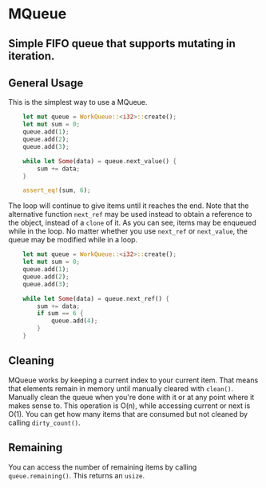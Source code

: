# MQueue
## Simple FIFO queue that supports mutating in iteration.

## General Usage
This is the simplest way to use a MQueue.
```rust
    let mut queue = WorkQueue::<i32>::create();
    let mut sum = 0;
    queue.add(1);
    queue.add(2);
    queue.add(3);

    while let Some(data) = queue.next_value() {
        sum += data;
    }

    assert_eq!(sum, 6);
```
The loop will continue to give items until it reaches the end. Note that the alternative function `next_ref` may be used instead to obtain a reference to the object, instead of a `clone` of it.
As you can see, items may be enqueued while in the loop. No matter whether you use `next_ref` or `next_value`, the queue may be modified while in a loop.
```rust
    let mut queue = WorkQueue::<i32>::create();
    let mut sum = 0;
    queue.add(1);
    queue.add(2);
    queue.add(3);

    while let Some(data) = queue.next_ref() {
        sum += data;
        if sum == 6 {
            queue.add(4);
        }
    }
```
## Cleaning
MQueue works by keeping a current index to your current item. That means that elements remain in memory until manually cleared with `clean()`. Manually clean the queue when you're done with it or at any point where it makes sense to. This operation is O(n), while accessing current or next is O(1). You can get how many items that are consumed but not cleaned by calling `dirty_count()`.

## Remaining
You can access the number of remaining items by calling `queue.remaining()`. This returns an `usize`.
